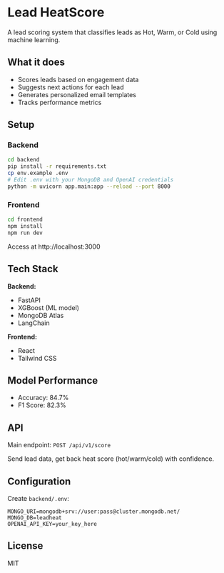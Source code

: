 # Lead HeatScore

A lead scoring system that classifies leads as Hot, Warm, or Cold using machine learning.

## What it does

- Scores leads based on engagement data
- Suggests next actions for each lead
- Generates personalized email templates
- Tracks performance metrics

## Setup

### Backend

```bash
cd backend
pip install -r requirements.txt
cp env.example .env
# Edit .env with your MongoDB and OpenAI credentials
python -m uvicorn app.main:app --reload --port 8000
```

### Frontend

```bash
cd frontend
npm install
npm run dev
```

Access at http://localhost:3000

## Tech Stack

**Backend:**
- FastAPI
- XGBoost (ML model)
- MongoDB Atlas
- LangChain

**Frontend:**
- React
- Tailwind CSS

## Model Performance

- Accuracy: 84.7%
- F1 Score: 82.3%

## API

Main endpoint: `POST /api/v1/score`

Send lead data, get back heat score (hot/warm/cold) with confidence.

## Configuration

Create `backend/.env`:

```env
MONGO_URI=mongodb+srv://user:pass@cluster.mongodb.net/
MONGO_DB=leadheat
OPENAI_API_KEY=your_key_here
```

## License

MIT